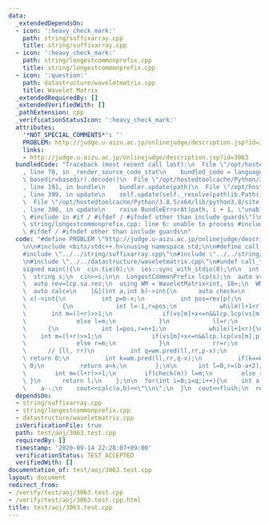 ```yaml
---
data:
  _extendedDependsOn:
  - icon: ':heavy_check_mark:'
    path: string/suffixarray.cpp
    title: string/suffixarray.cpp
  - icon: ':heavy_check_mark:'
    path: string/longestcommonprefix.cpp
    title: string/longestcommonprefix.cpp
  - icon: ':question:'
    path: datastructure/waveletmatrix.cpp
    title: Wavelet Matrix
  _extendedRequiredBy: []
  _extendedVerifiedWith: []
  _pathExtension: cpp
  _verificationStatusIcon: ':heavy_check_mark:'
  attributes:
    '*NOT_SPECIAL_COMMENTS*': ''
    PROBLEM: http://judge.u-aizu.ac.jp/onlinejudge/description.jsp?id=3063
    links:
    - http://judge.u-aizu.ac.jp/onlinejudge/description.jsp?id=3063
  bundledCode: "Traceback (most recent call last):\n  File \"/opt/hostedtoolcache/Python/3.8.5/x64/lib/python3.8/site-packages/onlinejudge_verify/documentation/build.py\"\
    , line 70, in _render_source_code_stat\n    bundled_code = language.bundle(stat.path,\
    \ basedir=basedir).decode()\n  File \"/opt/hostedtoolcache/Python/3.8.5/x64/lib/python3.8/site-packages/onlinejudge_verify/languages/cplusplus.py\"\
    , line 191, in bundle\n    bundler.update(path)\n  File \"/opt/hostedtoolcache/Python/3.8.5/x64/lib/python3.8/site-packages/onlinejudge_verify/languages/cplusplus_bundle.py\"\
    , line 399, in update\n    self.update(self._resolve(pathlib.Path(included), included_from=path))\n\
    \  File \"/opt/hostedtoolcache/Python/3.8.5/x64/lib/python3.8/site-packages/onlinejudge_verify/languages/cplusplus_bundle.py\"\
    , line 398, in update\n    raise BundleErrorAt(path, i + 1, \"unable to process\
    \ #include in #if / #ifdef / #ifndef other than include guards\")\nonlinejudge_verify.languages.cplusplus_bundle.BundleErrorAt:\
    \ string/longestcommonprefix.cpp: line 6: unable to process #include in #if /\
    \ #ifdef / #ifndef other than include guards\n"
  code: "#define PROBLEM \"http://judge.u-aizu.ac.jp/onlinejudge/description.jsp?id=3063\"\
    \n\n#include <bits/stdc++.h>\nusing namespace std;\n\n#define call_from_test\n\
    #include \"../../string/suffixarray.cpp\"\n#include \"../../string/longestcommonprefix.cpp\"\
    \n#include \"../../datastructure/waveletmatrix.cpp\"\n#undef call_from_test\n\n\
    signed main(){\n  cin.tie(0);\n  ios::sync_with_stdio(0);\n\n  int n,q;\n  cin>>n>>q;\n\
    \  string s;\n  cin>>s;\n\n  LongestCommonPrefix lcp(s);\n  auto vs=lcp.sa.sa;\n\
    \  auto rev=lcp.sa.rev;\n  using WM = WaveletMatrix<int, 18>;\n  WM wm(vs);\n\n\
    \  auto calc=\n    [&](int a,int b)->int{\n      auto check=\n        [&](int\
    \ x)->int{\n          int p=b-x;\n          int pos=rev[p];\n          int ll=-1,rr=-1;\n\
    \          {\n            int l=-1,r=pos;\n            while(l+1<r){\n       \
    \       int m=(l+r)>>1;\n              if(vs[m]+x<=n&&lcp.lcp(vs[m],p)>=x) r=m;\n\
    \              else l=m;\n            }\n            ll=r;\n          }\n    \
    \      {\n            int l=pos,r=n+1;\n            while(l+1<r){\n          \
    \    int m=(l+r)>>1;\n              if(vs[m]+x<=n&&lcp.lcp(vs[m],p)>=x) l=m;\n\
    \              else r=m;\n            }\n            rr=r;\n          }\n    \
    \      // [ll, rr)\n          int q=wm.pred(ll,rr,p-x);\n          if(q==WM::npos||q-x<0)\
    \ return 0;\n          int k=wm.pred(ll,rr,q-x);\n          if(k==WM::npos) return\
    \ 0;\n          return a<k;\n        };\n\n      int l=0,r=(b-a+2)/3;\n      while(l+1<r){\n\
    \        int m=(l+r)>>1;\n        if(check(m)) l=m;\n        else r=m;\n     \
    \ }\n      return l;\n    };\n\n  for(int i=0;i<q;i++){\n    int a,b;\n    cin>>a>>b;\n\
    \    a--;\n    cout<<calc(a,b)<<\"\\n\";\n  }\n  cout<<flush;\n  return 0;\n}\n"
  dependsOn:
  - string/suffixarray.cpp
  - string/longestcommonprefix.cpp
  - datastructure/waveletmatrix.cpp
  isVerificationFile: true
  path: test/aoj/3063.test.cpp
  requiredBy: []
  timestamp: '2020-09-14 22:28:07+09:00'
  verificationStatus: TEST_ACCEPTED
  verifiedWith: []
documentation_of: test/aoj/3063.test.cpp
layout: document
redirect_from:
- /verify/test/aoj/3063.test.cpp
- /verify/test/aoj/3063.test.cpp.html
title: test/aoj/3063.test.cpp
---
```

